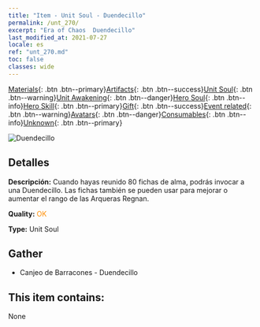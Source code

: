 ```yaml
---
title: "Item - Unit Soul - Duendecillo"
permalink: /unt_270/
excerpt: "Era of Chaos  Duendecillo"
last_modified_at: 2021-07-27
locale: es
ref: "unt_270.md"
toc: false
classes: wide
---
```

 [Materials](/ItemsES/){: .btn .btn--primary}[Artifacts](/ItemsES/Artifacts/){: .btn .btn--success}[Unit Soul](/ItemsES/UnitSoul/){: .btn .btn--warning}[Unit Awakening](/ItemsES/UnitAwakening/){: .btn .btn--danger}[Hero Soul](/ItemsES/HeroSoul/){: .btn .btn--info}[Hero Skill](/ItemsES/HeroSkill/){: .btn .btn--primary}[Gift](/ItemsES/Gift/){: .btn .btn--success}[Event related](/ItemsES/Events/){: .btn .btn--warning}[Avatars](/ItemsES/Avatars/){: .btn .btn--danger}[Consumables](/ItemsES/Consumables/){: .btn .btn--info}[Unknown](/ItemsES/Unknown/){: .btn .btn--primary}

 ![Duendecillo](/images/u/ti_conglinyaojing.jpg)

## Detalles
 **Descripción:** Cuando hayas reunido 80 fichas de alma, podrás invocar a una Duendecillo. Las fichas también se pueden usar para mejorar o aumentar el rango de las Arqueras Regnan.

 **Quality:** <span style="color: #FF8C00">OK</span>

 **Type:** Unit Soul

## Gather

*    Canjeo de Barracones - Duendecillo 

## This item contains:

  None

